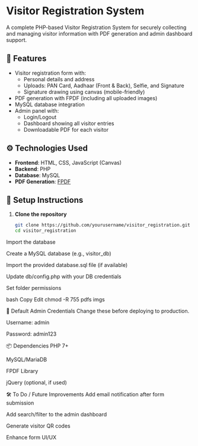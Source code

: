 # Visitor Registration System

A complete PHP-based Visitor Registration System for securely collecting and managing visitor information with PDF generation and admin dashboard support.

## 📌 Features

- Visitor registration form with:
  - Personal details and address
  - Uploads: PAN Card, Aadhaar (Front & Back), Selfie, and Signature
  - Signature drawing using canvas (mobile-friendly)
- PDF generation with FPDF (including all uploaded images)
- MySQL database integration
- Admin panel with:
  - Login/Logout
  - Dashboard showing all visitor entries
  - Downloadable PDF for each visitor

## ⚙️ Technologies Used

- **Frontend**: HTML, CSS, JavaScript (Canvas)
- **Backend**: PHP
- **Database**: MySQL
- **PDF Generation**: [FPDF](http://www.fpdf.org/)

## 🚀 Setup Instructions

1. **Clone the repository**
   ```bash
   git clone https://github.com/yourusername/visitor_registration.git
   cd visitor_registration
Import the database

Create a MySQL database (e.g., visitor_db)

Import the provided database.sql file (if available)

Update db/config.php with your DB credentials

Set folder permissions

bash
Copy
Edit
chmod -R 755 pdfs imgs

🔐 Default Admin Credentials
Change these before deploying to production.

Username: admin

Password: admin123

📦 Dependencies
PHP 7+

MySQL/MariaDB

FPDF Library

jQuery (optional, if used)

🛠️ To Do / Future Improvements
Add email notification after form submission

Add search/filter to the admin dashboard

Generate visitor QR codes

Enhance form UI/UX
